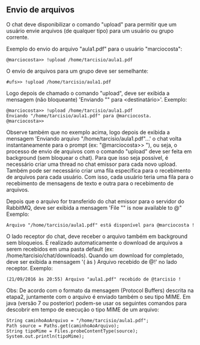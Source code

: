 ## Envio de arquivos

O chat deve disponibilizar o comando "upload" para permitir que um usuário envie arquivos (de qualquer tipo) para um usuário ou grupo corrente. 

Exemplo do envio do arquivo "aula1.pdf" para o usuário "marciocosta":

```
@marciocosta>> !upload /home/tarcisio/aula1.pdf
```
O envio de arquivos para um grupo deve ser semelhante:

```
#ufs>> !upload /home/tarcisio/aula1.pdf
```
Logo depois de chamado o comando "upload", deve ser exibida a mensagem (não bloqueante) 'Enviando "<nome-do-arquivo>" para <destinatário>'. Exemplo:

```
@marciocosta>> !upload /home/tarcisio/aula1.pdf
Enviando "/home/tarcisio/aula1.pdf" para @marciocosta.
@marciocosta>>
```
Observe também que no exemplo acima, logo depois de exibida a mensagem 'Enviando arquivo "/home/tarcisio/aula1.pdf"...' o chat volta instantaneamente para o prompt (ex: "@marciocosta>> "), ou seja, o processo de envio de arquivos com o comando "upload" deve ser feita em background (sem bloquear o chat). Para que isso seja possível, é necessário criar uma thread no chat emissor para cada novo upload. Também pode ser necessário criar uma fila específica para o recebimento de arquivos para cada usuário. Com isso, cada usuário teria uma fila para o recebimento de mensagens de texto e outra para o recebimento de arquivos.

Depois que o arquivo for transferido do chat emissor para o servidor do RabbitMQ, deve ser exibida a mensagem 'File "<nome-do-arquivo>" is now available to @<id-do-receptor>" Exemplo:

```
Arquivo "/home/tarcisio/aula1.pdf" está disponível para @marciocosta !
```
O lado receptor do chat, deve receber o arquivo também em background sem bloqueios. É realizado automaticamente o download de arquivos a serem recebidos em uma pasta default (ex: /home/tarcisio/chat/downloads). Quando um download for completado, deve ser exibida a mensagem '(<data> às <hora>) Arquivo <nome-do-arquivo> recebido de @<id-do-emissor>!' no lado receptor. Exemplo: 

```
(21/09/2016 às 20:55) Arquivo "aula1.pdf" recebido de @tarcisio !
```

Obs: De acordo com o formato da mensagem (Protocol Buffers) descrita na etapa2, juntamente com o arquivo é enviado também o seu tipo MIME. Em java (versão 7 ou posterior) podem-se usar os seguintes comandos para descobrir em tempo de execução o tipo MIME de um arquivo:

```
String caminhoAoArquivo = "/home/tarcisio/aula1.pdf"; 
Path source = Paths.get(caminhoAoArquivo);
String tipoMime = Files.probeContentType(source);
System.out.println(tipoMime);
```